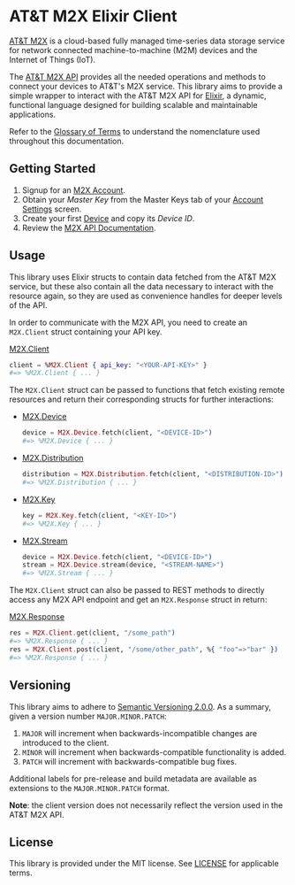 # AT&T M2X Elixir Client

[AT&T M2X](http://m2x.att.com) is a cloud-based fully managed time-series data storage service for network connected machine-to-machine (M2M) devices and the Internet of Things (IoT).

The [AT&T M2X API](https://m2x.att.com/developer/documentation/overview) provides all the needed operations and methods to connect your devices to AT&T's M2X service. This library aims to provide a simple wrapper to interact with the AT&T M2X API for [Elixir](http://elixir-lang.org/), a dynamic, functional language designed for building scalable and maintainable applications.

Refer to the [Glossary of Terms](https://m2x.att.com/developer/documentation/glossary) to understand the nomenclature used throughout this documentation.

## Getting Started
1. Signup for an [M2X Account](https://m2x.att.com/signup).
2. Obtain your _Master Key_ from the Master Keys tab of your [Account Settings](https://m2x.att.com/account) screen.
2. Create your first [Device](https://m2x.att.com/devices) and copy its _Device ID_.
3. Review the [M2X API Documentation](https://m2x.att.com/developer/documentation/overview).

## Usage

This library uses Elixir structs to contain data fetched from the AT&T M2X service, but these also contain all the data necessary to interact with the resource again, so they are used as convenience handles for deeper levels of the API.

In order to communicate with the M2X API, you need to create an `M2X.Client` struct containing your API key.

[M2X.Client](lib/m2x/device.ex)
```elixir
client = %M2X.Client { api_key: "<YOUR-API-KEY>" }
#=> %M2X.Client { ... }
```

The `M2X.Client` struct can be passed to functions that fetch existing remote resources and return their corresponding structs for further interactions:

- [M2X.Device](lib/m2x/device.ex)
  ```elixir
  device = M2X.Device.fetch(client, "<DEVICE-ID>")
  #=> %M2X.Device { ... }
  ```

- [M2X.Distribution](lib/m2x/distribution.ex)
  ```elixir
  distribution = M2X.Distribution.fetch(client, "<DISTRIBUTION-ID>")
  #=> %M2X.Distribution { ... }
  ```

- [M2X.Key](lib/m2x/key.ex)
  ```elixir
  key = M2X.Key.fetch(client, "<KEY-ID>")
  #=> %M2X.Key { ... }
  ```

- [M2X.Stream](lib/m2x/stream.ex)
  ```elixir
  device = M2X.Device.fetch(client, "<DEVICE-ID>")
  stream = M2X.Device.stream(device, "<STREAM-NAME>")
  #=> %M2X.Stream { ... }
  ```

The `M2X.Client` struct can also be passed to REST methods to directly access any M2X API endpoint and get an `M2X.Response` struct in return:

[M2X.Response](lib/m2x/response.ex)
```elixir
res = M2X.Client.get(client, "/some_path")
#=> %M2X.Response { ... }
res = M2X.Client.post(client, "/some/other_path", %{ "foo"=>"bar" })
#=> %M2X.Response { ... }
```

## Versioning

This library aims to adhere to [Semantic Versioning 2.0.0](http://semver.org/). As a summary, given a version number `MAJOR.MINOR.PATCH`:

1. `MAJOR` will increment when backwards-incompatible changes are introduced to the client.
2. `MINOR` will increment when backwards-compatible functionality is added.
3. `PATCH` will increment with backwards-compatible bug fixes.

Additional labels for pre-release and build metadata are available as extensions to the `MAJOR.MINOR.PATCH` format.

**Note**: the client version does not necessarily reflect the version used in the AT&T M2X API.

## License

This library is provided under the MIT license. See [LICENSE](LICENSE) for applicable terms.
